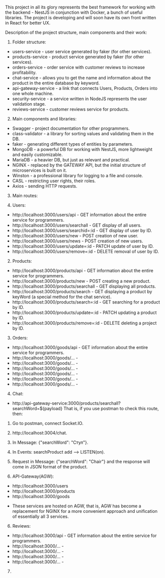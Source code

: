 This project in all its glory represents the best framework for working with the backend - NestJS in conjunction with Docker, a bunch of useful libraries.
The project is developing and will soon have its own front written in React for better UX.

Description of the project structure, main components and their work:

1. Folder structure:

- users-service - user service generated by faker (for other services).
- products-service - product service generated by faker (for other services).
- orders-service - order service with customer reviews to increase profitability.
- chat-service - allows you to get the name and information about the product in the entire database by keyword.
- api-gateway-service - a link that connects Users, Products, Orders into one whole machine.
- security-service - a service written in NodeJS represents the user validation stage.
- reviews-service - customer reviews service for products.

2. Main components and libraries:

- Swagger - project documentation for other programmers.
- class-validator - a library for sorting values ​​and validating them in the DB.
- faker - generating different types of entities by parameters.
- MongoDB - a powerful DB for working with NestJS, more lightweight and easily customizable.
- MariaDB - a heavier DB, but just as relevant and practical.
- NGINX - replaced by the GATEWAY API, but the initial structure of microservices is built on it.
- Winston - a professional library for logging to a file and console.
- CASL - restricting user rights, their roles.
- Axios - sending HTTP requests.

3. Main routes:

1. Users:

- http://localhost:3000/users/api - GET information about the entire service for programmers.
- http://localhost:3000/users/searchall - GET display of all users.
- http://localhost:3000/users/searchid=:id - GET display of user by ID.
- http://localhost:3000/users/new - POST creation of new user.
- http://localhost:3000/users/news - POST creation of new users.
- http://localhost:3000/users/update=:id - PATCH update of user by ID.
- http://localhost:3000/users/remove=:id - DELETE removal of user by ID.

2. Products:

- http://localhost:3000/products/api - GET information about the entire service for programmers.
- http://localhost:3000/products/new - POST creating a new product.
- http://localhost:3000/products/searchall - GET displaying all products.
- http://localhost:3000/products/search - GET displaying a product by keyWord (a special method for the chat service).
- http://localhost:3000/products/search=:id - GET searching for a product by ID.
- http://localhost:3000/products/update=:id - PATCH updating a product by ID.
- http://localhost:3000/products/remove=:id - DELETE deleting a project by ID.

3. Orders:

- http://localhost:3000/goods/api - GET information about the entire service for programmers.
- http://localhost:3000/goods/... -
- http://localhost:3000/goods/... -
- http://localhost:3000/goods/... -
- http://localhost:3000/goods/... -
- http://localhost:3000/goods/... -
- http://localhost:3000/goods/... -

4. Chat:

- http://api-gateway-service:3000/products/searchall?searchWord=${payload}
  That is, if you use postman to check this route, then:

1. Go to postman, connect Socket.IO.
2. http://localhost:3004/chat.
3. In Message: {"searchWord": "Стул"}.
4. In Events: searchProduct add --> LISTEN(on).
5. Request in Message: {"searchWord": "Chair"} and the response will come in JSON format of the product.

6. API-Gateway(AGW):

- http://localhost:3000/users
- http://localhost:3000/products
- http://localhost:3000/goods

* These services are hosted on AGW, that is, AGW has become a replacement for NGINX for a more convenient approach and unification of essentially all 3 services.

6. Reviews:

- http://localhost:3000/api - GET information about the entire service for programmers.
- http://localhost:3000/... -
- http://localhost:3000/... -
- http://localhost:3000/... -
- http://localhost:3000/... -

7.
